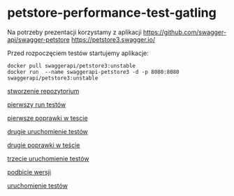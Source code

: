 # petstore-performance-test-gatling

Na potrzeby prezentacji korzystamy z aplikacji
https://github.com/swagger-api/swagger-petstore
https://petstore3.swagger.io/

Przed rozpoczęciem testów startujemy aplikacje:

```shell
docker pull swaggerapi/petstore3:unstable
docker run  --name swaggerapi-petstore3 -d -p 8080:8080 swaggerapi/petstore3:unstable
```

[stworzenie repozytorium](docs/00_create_repo.md)

[pierwszy run testów](docs/01_run_tests.md)

[pierwsze poprawki w tescie](docs/01_fix_tests.md)

[drugie uruchomienie testów](docs/02_run_tests.md)

[drugie poprawki w teście](docs/02_fix_tests.md)

[trzecie uruchomienie testów](docs/03_run_tests.md)


[podbicie wersji](docs/04_gatling_fix_warnings.md)

[uruchomienie testów](docs/04_run_tests.md)

